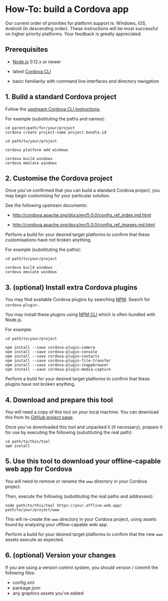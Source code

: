 # How-To: build a Cordova app

Our current order of priorities for platform support is: Windows, iOS, Android
(in descending order). These instructions will be most successful on higher
priority platforms. Your feedback is greatly appreciated.


## Prerequisites

- [Node.js](https://nodejs.org/) 0.12.x or newer

- latest [Cordova CLI](http://cordova.apache.org/docs/en/5.0.0/guide_cli_index.md.html)

- basic familiarity with command line interfaces and directory navigation


## 1. Build a standard Cordova project

Follow the [upstream Cordova CLI instructions](http://cordova.apache.org/docs/en/5.0.0/guide_cli_index.md.html).

For example (substituting the paths and names):

```shell
cd parent/path/for/your/project
cordova create project-name project.bundle.id

cd path/to/your/project

cordova platform add windows

cordova build windows
cordova emulate windows
```


## 2. Customise the Cordova project

Once you've confirmed that you can build a standard Cordova project, you may
begin customising for your particular solution.

See the following upstream documents:

- http://cordova.apache.org/docs/en/5.0.0/config_ref_index.md.html

- http://cordova.apache.org/docs/en/5.0.0/config_ref_images.md.html

Perform a build for your desired target platforms to confirm that these
customisations have not broken anything.

For example (substituting the paths):

```shell
cd path/to/your/project

cordova build windows
cordova emulate windows
```

## 3. (optional) Install extra Cordova plugins

You may find available Cordova plugins by searching [NPM](https://www.npmjs.com/). Search for `cordova-plugin-`.

You may install these plugins using [NPM CLI](https://docs.npmjs.com/cli/install) which is often bundled with Node.js.

For example:

```shell
cd path/to/your/project

npm install --save cordova-plugin-camera
npm install --save cordova-plugin-console
npm install --save cordova-plugin-contacts
npm install --save cordova-plugin-file-transfer
npm install --save cordova-plugin-inappbrowser
npm install --save cordova-plugin-media-capture
```

Perform a build for your desired target platforms to confirm that these plugins
have not broken anything.


## 4. Download and prepare this tool

You will need a copy of this tool on your local machine. You can download
this from its [GitHub project page](https://github.com/blinkmobile/appcache-fetcher.js).

Once you've downloaded this tool and unpacked it (if necessary), prepare it
for use by executing the following (substituting the real path):

```shell
cd path/to/this/tool
npm install
```

## 5. Use this tool to download your offline-capable web app for Cordova

You will need to remove or rename the `www` directory in your Cordova project.

Then, execute the following (substituting the real paths and addresses):

```shell
node path/to/this/tool https://your.offline.web.app/ path/to/your/project/www
```

This will re-create the `www` directory in your Cordova project, using assets
found by analysing your offline-capable web app.

Perform a build for your desired target platforms to confirm that the new `www`
assets execute as expected.


## 6. (optional) Version your changes

If you are using a version control system, you should version / commit the
following files:

- config.xml
- package.json
- any graphics assets you've added
